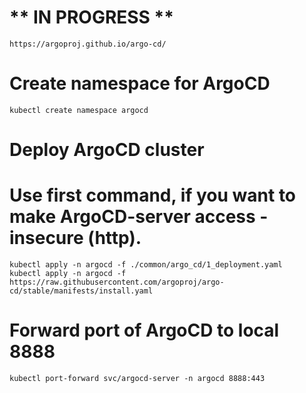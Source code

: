 # ** IN PROGRESS **

`https://argoproj.github.io/argo-cd/`

# Create namespace for ArgoCD
`kubectl create namespace argocd`

# Deploy ArgoCD cluster
# Use first command, if you want to make ArgoCD-server access - insecure (http).
```
kubectl apply -n argocd -f ./common/argo_cd/1_deployment.yaml
kubectl apply -n argocd -f https://raw.githubusercontent.com/argoproj/argo-cd/stable/manifests/install.yaml
```

# Forward port of ArgoCD to local 8888
`kubectl port-forward svc/argocd-server -n argocd 8888:443`